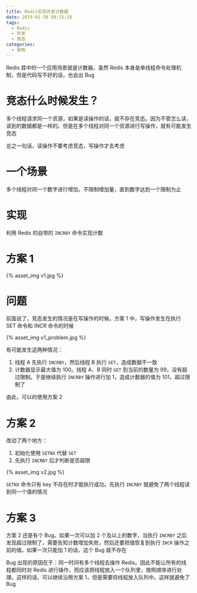 ```yaml
---
title: Redis实现并发计数器
date: 2019-01-30 09:15:19
tags:
  - Redis
  - 并发
  - 竞态
categories:
  - 架构
---
```


Redis 其中的一个应用场景就是计数器。虽然 Redis 本身是单线程命令处理机制，但是代码写不好的话，也会出 Bug

<!-- more -->

# 竞态什么时候发生？

多个线程请求同一个资源，如果是读操作的话，就不存在竞态。因为不管怎么读，读到的数据都是一样的。但是在多个线程对同一个资源进行写操作，就有可能发生竞态

总之一句话，读操作不要考虑竞态，写操作才去考虑

# 一个场景

多个线程对同一个数字进行增加，不限制增加量，直到数字达到一个限制为止

# 实现

利用 Redis 的自带的 `INCRBY` 命令实现计数

# 方案 1

{% asset_img v1.jpg %}

# 问题

前面说了，竞态发生的情况是在写操作的时候。方案 1 中，写操作发生在执行 SET 命令和 INCR 命令的时候

{% asset_img v1_problem.jpg %}

有可能发生这两种情况：

1. 线程 A 先执行 `INCRBY`，然后线程 B 执行 `SET`，造成数据不一致
2. 计数器显示最大值为 100。线程 A、B 同时 `GET` 到当前的数量为 99，没有超过限制。于是继续执行 `INCRBY` 操作进行加 1，造成计数器的值为 101，超过限制了

由此，可以的使用方案 2

# 方案 2

改动了两个地方：

1. 初始化使用 `SETNX` 代替 `SET`
2. 先执行 `INCRBY` 后才判断是否超限

{% asset_img v2.jpg %}

`SETNX` 命令只有 key 不存在时才能执行成功。先执行 `INCRBY` 就避免了两个线程读到同一个值的情况

# 方案 3

方案 2 还是有个 Bug。如果一次可以加 2 个及以上的数字，当执行 `INCRBY` 之后发现超过限制了，需要告知计数增加失败，然后还要把值恢复到执行 `INCR` 操作之前的值。如果一次只能加 1 的话，这个 Bug 就不存在

Bug 出现的原因在于：同一时间有多个线程去操作 Redis。因此不能让所有的线程都同时对 Redis 进行操作，而应该把线程放入一个队列里，按照顺序进行处理。这样的话，可以继续沿用方案 1，但是需要将线程放入队列中。这样就避免了 Bug